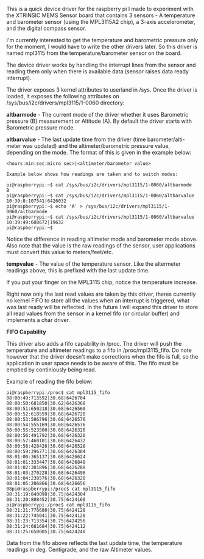 This is a quick device driver for the raspberry pi I made to experiment 
with the XTRINSIC MEMS Sensor board that contains 3 sensors - A temperature
and barometer sensor (using the MPL3115A2 chip), a 3-axis accelerometer, 
and the digital compass sensor.

I'm currently interested to get the temperature and barometric pressure
only for the moment, I would have to write the other drivers later.
So this driver is named mpl3115 from the temperature/barometer sensor
on the board.

The device driver works by handling the interrupt lines from the sensor
and reading them only when there is available data (sensor raises data
ready interrupt). 

The driver exposes 3 kernel attributes to userland in /sys. Once the
driver is loaded, it exposes the following attributes on 
/sys/bus/i2c/drivers/mpl3115/1-0060 directory:

<b>altbarmode</b> - The current mode of the driver whether it uses Barometric
    pressure (B) measurement or Altitude (A). By default the driver
    starts with Barometric pressure mode.

<b>altbarvalue</b> - The last update time from the driver (time barometer/alti-
    meter was updated) and the altimeter/barometric pressure value, 
    depending on the mode. The format of this is given in the example
    below:
    
    <hours:min:sec:micro sec>|<altimeter/barometer value>

    Example below shows how readings are taken and to switch modes:
    
```
pi@raspberrypi:~$ cat /sys/bus/i2c/drivers/mpl3115/1-0060/altbarmode
B
pi@raspberrypi:~$ cat /sys/bus/i2c/drivers/mpl3115/1-0060/altbarvalue
10:39:8:107541|6426032
pi@raspberrypi:~$ echo 'A' > /sys/bus/i2c/drivers/mpl3115/1-0060/altbarmode
pi@raspberrypi:~$ cat /sys/bus/i2c/drivers/mpl3115/1-0060/altbarvalue
10:39:49:688672|19632
pi@raspberrypi:~$
```

Notice the difference in reading altimeter mode and barometer mode above.
Also note that the value is the raw readings of the sensor, user
applications must convert this value to meters/feet/etc.

<b>tempvalue</b> - The value of the temperature sensor. Like the altermeter
    readings above, this is prefixed with the last update time.

If you put your finger on the MPL3115 chip, notice the temperature increase.

Right now only the last read values are taken by this driver, theres currently
no kernel FIFO to store all the values when an interrupt is triggered, what was
last ready will be reflected. In the future I will expand this driver to store
all read values from the sensor in a kernel fifo (or circular buffer) and implements
a char driver.

<b>FIFO Capability</b>

This driver also adds a fifo capability in /proc. The driver will push the
temperature and altimeter readings to a fifo in /proc/mpl3115_fifo. Do note however
that the driver doesn't make corrections when the fifo is full, so the application
in user space needs to be aware of this. The fifo must be emptied by continiously
being read.

Example of reading the fifo below:
```
pi@raspberrypi:/proc$ cat mpl3115_fifo
08:00:49:713592|30.68|6426704
08:00:50:681850|30.62|6426368
08:00:51:650218|30.68|6426560
08:00:52:618559|30.68|6426720
08:00:53:586796|30.68|6426576
08:00:54:555169|30.68|6426576
08:00:55:523500|30.68|6426320
08:00:56:491792|30.68|6426320
08:00:57:460101|30.68|6426432
08:00:58:428426|30.68|6426528
08:00:59:396771|30.68|6426384
08:01:00:365137|30.68|6426624
08:01:01:333447|30.68|6426848
08:01:02:301896|30.68|6426288
08:01:03:270228|30.68|6426496
08:01:04:238576|30.68|6426320
08:01:05:206866|30.68|6426656
08pi@raspberrypi:/proc$ cat mpl3115_fifo
08:31:19:840098|30.75|6424304
08:31:20:808452|30.75|6424160
pi@raspberrypi:/proc$ cat mpl3115_fifo
08:31:21:776680|30.75|6424128
08:31:22:745041|30.75|6424128
08:31:23:713354|30.75|6424256
08:31:24:681684|30.75|6424112
08:31:25:650005|30.75|6424240
```

   Data from the fifo above reflects the last update time, 
   the temperature readings in deg. Centigrade, and the raw
   Altimeter values.
